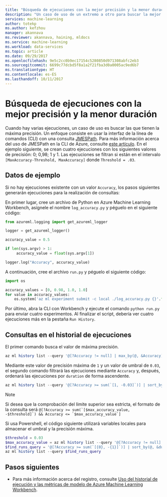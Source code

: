 ```yaml
---
title: "Búsqueda de ejecuciones con la mejor precisión y la menor duración en Azure Machine Learning Workbench | Microsoft Docs"
description: "Un caso de uso de un extremo a otro para buscar la mejor precisión a través de CLI mediante Azure Machine Learning Workbench"
services: machine-learning
author: totekp
ms.author: kefzhou
manager: akannava
ms.reviewer: akannava, haining, mldocs
ms.service: machine-learning
ms.workload: data-services
ms.topic: article
ms.date: 09/29/2017
ms.openlocfilehash: 9e5c2cc0b9ec17154c5280850d971308abfc2eb3
ms.sourcegitcommit: 6699c77dcbd5f8a1a2f21fba3d0a0005ac9ed6b7
ms.translationtype: HT
ms.contentlocale: es-ES
ms.lasthandoff: 10/11/2017
---
```

# <a name="how-to-find-runs-with-the-best-accuracy-and-lowest-duration"></a>Búsqueda de ejecuciones con la mejor precisión y la menor duración
Cuando hay varias ejecuciones, un caso de uso es buscar las que tienen la máxima precisión. Un enfoque consiste en usar la interfaz de la línea de comandos (CLI) con una consulta [JMESPath](http://jmespath.org/). Para más información acerca del uso de JMESPath en la CLI de Azure, consulte [este artículo](https://docs.microsoft.com/cli/azure/query-azure-cli?view=azure-cli-latest). En el ejemplo siguiente, se crean cuatro ejecuciones con los siguientes valores de precisión: 0; 0,98; 1 y 1. Las ejecuciones se filtran si están en el intervalo `[MaxAccuracy-Threshold, MaxAccuracy]` donde `Threshold = .03`.

## <a name="sample-data"></a>Datos de ejemplo
Si no hay ejecuciones existente con un valor `Accuracy`, los pasos siguientes generarán ejecuciones para la realización de consultas:

En primer lugar, cree un archivo de Python en Azure Machine Learning Workbench, asígnele el nombre `log_accuracy.py` y péguelo en el siguiente código:
```python
from azureml.logging import get_azureml_logger

logger = get_azureml_logger()

accuracy_value = 0.5

if len(sys.argv) > 1:
     accuracy_value = float(sys.argv[1])

logger.log("Accuracy", accuracy_value)
```

A continuación, cree el archivo `run.py` y péguelo el siguiente código:
```python
import os

accuracy_values = [0, 0.98, 1.0, 1.0]
for value in accuracy_values:
    os.system('az ml experiment submit -c local ./log_accuracy.py {}'.format(value))
```

Por último, abra la CLI con Workbench y ejecute el comando `python run.py` para enviar cuatro experimentos. Al finalizar el script, debería ver cuatro ejecuciones más en la pestaña `Run History`.

## <a name="querying-the-run-history"></a>Consultas en el historial de ejecuciones
El primer comando busca el valor de máxima precisión.
```powershell
az ml history list --query '@[?Accuracy != null] | max_by(@, &Accuracy).Accuracy'
```

Mediante este valor de precisión máxima de `1` y un valor de umbral de `0.03`, el segundo comando filtrará las ejecuciones mediante `Accuracy` y, después, ordenará las ejecuciones por `duration` de forma ascendente.
```powershell
az ml history list --query '@[?Accuracy >= sum(`[1, -0.03]`)] | sort_by(@, &duration)'
```
> [!NOTE]
> Si desea que la comprobación del límite superior sea estricta, el formato de la consulta será ``@[?Accuracy >= sum(`[$max_accuracy_value, -$threshold]`) && Accuracy <= `$max_accuracy_value`]``

Si usa Powershell, el código siguiente utilizará variables locales para almacenar el umbral y la precisión máxima.
```powershell
$threshold = 0.03
$max_accuracy_value = az ml history list --query '@[?Accuracy != null] | max_by(@, &Accuracy).Accuracy'
$find_runs_query = '@[?Accuracy >= sum(`[{0}, -{1}]`)] | sort_by(@, &duration)' -f $max_accuracy_value, $threshold
az ml history list --query $find_runs_query
```

## <a name="next-steps"></a>Pasos siguientes
- Para más información acerca del registro, consulte [Uso del historial de ejecución y las métricas de modelo de Azure Machine Learning Workbench](how-to-use-run-history-model-metrics.md).    
